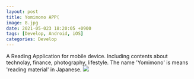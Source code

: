 ```yaml
---
layout: post
title: Yomimono APP(
image: 8.jpg
date: 2021-05-023 18:20:05 +0900
tags: [Develop, Android, iOS]
categories: Develop
---
```

A Reading Application for mobile device.
Including contents about technolay, finance, photography, lifestyle.
The name 'Yomimono' is means 'reading material' in Japanese.
![]({{site.baseurl}}/images/HomeAPP2.jpg)